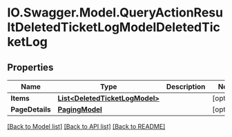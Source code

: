 # IO.Swagger.Model.QueryActionResultDeletedTicketLogModelDeletedTicketLog
## Properties

Name | Type | Description | Notes
------------ | ------------- | ------------- | -------------
**Items** | [**List&lt;DeletedTicketLogModel&gt;**](DeletedTicketLogModel.md) |  | [optional] 
**PageDetails** | [**PagingModel**](PagingModel.md) |  | [optional] 

[[Back to Model list]](../README.md#documentation-for-models) [[Back to API list]](../README.md#documentation-for-api-endpoints) [[Back to README]](../README.md)

